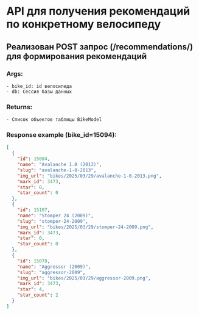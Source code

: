 # API для получения рекомендаций по конкретному велосипеду

## Реализован POST запрос (/recommendations/) для формирования рекомендаций

### Args:
    - bike_id: id велосипеда
    - db: Сессия базы данных

### Returns:
    - Список объектов таблицы BikeModel

### Response example (bike_id=15094):
```json
[
  {
    "id": 15084,
    "name": "Avalanche 1.0 (2013)",
    "slug": "avalanche-1-0-2013",
    "img_url": "bikes/2025/03/29/avalanche-1-0-2013.png",
    "mark_id": 3473,
    "star": 0,
    "star_count": 0
  },
  {
    "id": 15107,
    "name": "Stomper 24 (2009)",
    "slug": "stomper-24-2009",
    "img_url": "bikes/2025/03/29/stomper-24-2009.png",
    "mark_id": 3473,
    "star": 0,
    "star_count": 0
  },
  {
    "id": 15078,
    "name": "Aggressor (2009)",
    "slug": "aggressor-2009",
    "img_url": "bikes/2025/03/29/aggressor-2009.png",
    "mark_id": 3473,
    "star": 4,
    "star_count": 2
  }
]
```